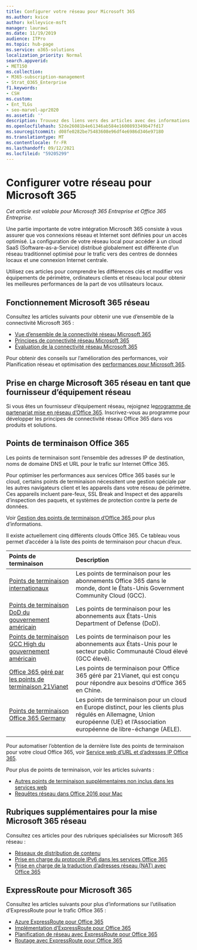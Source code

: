 ```yaml
---
title: Configurer votre réseau pour Microsoft 365
ms.author: kvice
author: kelleyvice-msft
manager: laurawi
ms.date: 11/19/2019
audience: ITPro
ms.topic: hub-page
ms.service: o365-solutions
localization_priority: Normal
search.appverid:
- MET150
ms.collection:
- M365-subscription-management
- Strat_O365_Enterprise
f1.keywords:
- CSH
ms.custom:
- Ent_TLGs
- seo-marvel-apr2020
ms.assetid: ''
description: Trouvez des liens vers des articles avec des informations pour vous aider à configurer votre réseau pour Microsoft 365, notamment une vue d’ensemble de la connectivité réseau et la liste des points de terminaison.
ms.openlocfilehash: 52de26081b4e61346ab584e1600893349b47fd17
ms.sourcegitcommit: d08fe0282be75483608e96df4e6986d346e97180
ms.translationtype: MT
ms.contentlocale: fr-FR
ms.lasthandoff: 09/12/2021
ms.locfileid: "59205299"
---
```

# <a name="set-up-your-network-for-microsoft-365"></a>Configurer votre réseau pour Microsoft 365

*Cet article est valable pour Microsoft 365 Entreprise et Office 365 Entreprise.*

Une partie importante de votre intégration Microsoft 365 consiste à vous assurer que vos connexions réseau et Internet sont définies pour un accès optimisé. La configuration de votre réseau local pour accéder à un cloud SaaS (Software-as-a-Service) distribué globalement est différente d’un réseau traditionnel optimisé pour le trafic vers des centres de données locaux et une connexion Internet centrale. 

Utilisez ces articles pour comprendre les différences clés et modifier vos équipements de périmètre, ordinateurs clients et réseau local pour obtenir les meilleures performances de la part de vos utilisateurs locaux.

## <a name="how-microsoft-365-networking-works"></a>Fonctionnement Microsoft 365 réseau

Consultez les articles suivants pour obtenir une vue d’ensemble de la connectivité Microsoft 365 :

- [Vue d’ensemble de la connectivité réseau Microsoft 365](microsoft-365-networking-overview.md)
- [Principes de connectivité réseau Microsoft 365](microsoft-365-network-connectivity-principles.md)
- [Évaluation de la connectivité réseau Microsoft 365](assessing-network-connectivity.md)

Pour obtenir des conseils sur l’amélioration des performances, voir Planification réseau et optimisation des [performances pour Microsoft 365](network-planning-and-performance.md).

## <a name="support-microsoft-365-networking-as-a-network-equipment-vendor"></a>Prise en charge Microsoft 365 réseau en tant que fournisseur d’équipement réseau

Si vous êtes un fournisseur d’équipement réseau, rejoignez le[programme de partenariat mise en réseau d’Office 365](microsoft-365-networking-partner-program.md). Inscrivez-vous au programme pour développer les principes de connectivité réseau Office 365 dans vos produits et solutions. 

## <a name="office-365-endpoints"></a>Points de terminaison Office 365

Les points de terminaison sont l’ensemble des adresses IP de destination, noms de domaine DNS et URL pour le trafic sur Internet Office 365. 

Pour optimiser les performances aux services Office 365 basés sur le cloud, certains points de terminaison nécessitent une gestion spéciale par les autres navigateurs client et les appareils dans votre réseau de périmètre. Ces appareils incluent pare-feux, SSL Break and Inspect et des appareils d’inspection des paquets, et systèmes de protection contre la perte de données.

Voir [Gestion des points de terminaison d’Office 365 ](managing-office-365-endpoints.md) pour plus d’informations.

Il existe actuellement cinq différents clouds Office 365. Ce tableau vous permet d’accéder à la liste des points de terminaison pour chacun d’eux.

| Points de terminaison | Description |
|:-------|:-----|
| [Points de terminaison internationaux](urls-and-ip-address-ranges.md) | Les points de terminaison pour les abonnements Office 365 dans le monde, dont le États-Unis Government Community Cloud (GCC). |
| [Points de terminaison DoD du gouvernement américain](microsoft-365-u-s-government-dod-endpoints.md) | Les points de terminaison pour les abonnements aux États-Unis Department of Defense (DoD). |
| [Points de terminaison GCC High du gouvernement américain](microsoft-365-u-s-government-gcc-high-endpoints.md) | Les points de terminaison pour les abonnements aux États-Unis pour le secteur public Communauté Cloud élevé (GCC élevé). |
| [Office 365 géré par les points de terminaison 21Vianet](urls-and-ip-address-ranges-21vianet.md) | Les points de terminaison pour Office 365 géré par 21Vianet, qui est conçu pour répondre aux besoins d’Office 365 en Chine. |
| [Points de terminaison Office 365 Germany](microsoft-365-germany-endpoints.md) | Les points de terminaison pour un cloud en Europe distinct, pour les clients plus régulés en Allemagne, Union européenne (UE) et l’Association européenne de libre-échange (AELE). |
|||

Pour automatiser l’obtention de la dernière liste des points de terminaison pour votre cloud Office 365, voir [Service web d’URL et d’adresses IP Office 365](microsoft-365-ip-web-service.md).

Pour plus de points de terminaison, voir les articles suivants :

- [Autres points de terminaison supplémentaires non inclus dans les services web](additional-office365-ip-addresses-and-urls.md)
- [Requêtes réseau dans Office 2016 pour Mac](network-requests-in-office-2016-for-mac.md)


## <a name="additional-topics-for-microsoft-365-networking"></a>Rubriques supplémentaires pour la mise Microsoft 365 réseau

Consultez ces articles pour des rubriques spécialisées sur Microsoft 365 réseau :

- [Réseaux de distribution de contenu](content-delivery-networks.md)
- [Prise en charge du protocole IPv6 dans les services Office 365](ipv6-support.md)
- [Prise en charge de la traduction d’adresses réseau (NAT) avec Office 365](nat-support-with-microsoft-365.md)

## <a name="expressroute-for-microsoft-365"></a>ExpressRoute pour Microsoft 365

Consultez les articles suivants pour plus d’informations sur l’utilisation d’ExpressRoute pour le trafic Office 365 :

- [Azure ExpressRoute pour Office 365](azure-expressroute.md)
- [Implémentation d’ExpressRoute pour Office 365](implementing-expressroute.md)
- [Planification de réseau avec ExpressRoute pour Office 365](network-planning-with-expressroute.md)
- [Routage avec ExpressRoute pour Office 365](routing-with-expressroute.md)

